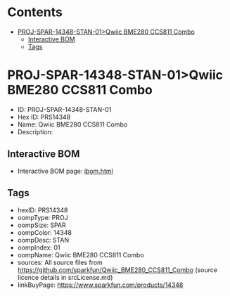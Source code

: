 



Contents
========

* [PROJ-SPAR-14348-STAN-01>Qwiic BME280 CCS811 Combo](#proj-spar-14348-stan-01qwiic-bme280-ccs811-combo)
	* [Interactive BOM](#interactive-bom)
	* [Tags](#tags)

# PROJ-SPAR-14348-STAN-01>Qwiic BME280 CCS811 Combo

- ID: PROJ-SPAR-14348-STAN-01
- Hex ID: PRS14348
- Name: Qwiic BME280 CCS811 Combo
- Description: 

## Interactive BOM

- Interactive BOM page: [ibom.html](kicad/bom/ibom.html)

## Tags

- hexID: PRS14348
- oompType: PROJ
- oompSize: SPAR
- oompColor: 14348
- oompDesc: STAN
- oompIndex: 01
- oompName: Qwiic BME280 CCS811 Combo
- sources: All source files from https://github.com/sparkfun/Qwiic_BME280_CCS811_Combo (source licence details in srcLicense.md)
- linkBuyPage: https://www.sparkfun.com/products/14348

